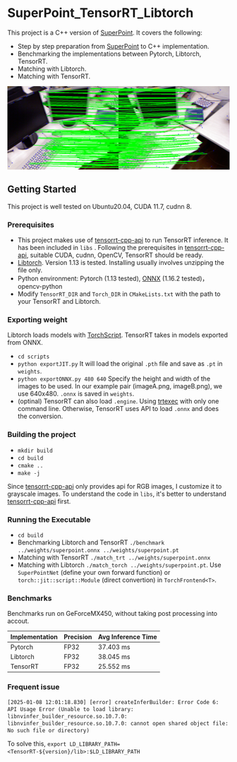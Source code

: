 # SuperPoint_TensorRT_Libtorch
This project is a C++ version of [SuperPoint](https://github.com/magicleap/SuperPointPretrainedNetwork). It covers the following:

- Step by step preparation from [SuperPoint](https://github.com/magicleap/SuperPointPretrainedNetwork) to C++ implementation.
- Benchmarking the implementations between Pytorch, Libtorch, TensorRT.
- Matching with Libtorch.
- Matching with TensorRT.

<img src="data/matching.png" width="520">

## Getting Started
This project is well tested on Ubuntu20.04, CUDA 11.7, cudnn 8. 

### Prerequisites
- This project makes use of [tensorrt-cpp-api](https://github.com/cyrusbehr/tensorrt-cpp-api.git) to run TensorRT inference. It has been included in `libs` . Following the prerequisites in [tensorrt-cpp-api](https://github.com/cyrusbehr/tensorrt-cpp-api.git), suitable CUDA, cudnn, OpenCV, TensorRT should be ready.
- [Libtorch](https://pytorch.org/cppdocs/installing.html). Version 1.13 is tested. Installing usually involves unzipping the file only.
- Python environment: Pytorch (1.13 tested), [ONNX](https://onnxruntime.ai/docs/install/) (1.16.2 tested)， opencv-python
- Modify `TensorRT_DIR` and `Torch_DIR` in `CMakeLists.txt` with the path to your TensorRT and Libtorch.

### Exporting weight
Libtorch loads models with [TorchScript](https://pytorch.org/tutorials/advanced/cpp_export.html). TensorRT takes in models exported from ONNX.

- `cd scripts`
- `python exportJIT.py` It will load the original `.pth` file and save as `.pt` in `weights`.
- `python exportONNX.py 480 640` Specify the height and width of the images to be used. In our example pair (imageA.png, imageB.png), we use 640x480. `.onnx` is saved in `weights`.
- (optinal) TensorRT can also load `.engine`. Using [trtexec](https://docs.nvidia.com/deeplearning/tensorrt/quick-start-guide/index.html#convert-onnx-engine) with only one command line. Otherwise, TensorRT uses API to load `.onnx` and does the conversion.

### Building the project
- `mkdir build`
- `cd build`
- `cmake ..`
- `make -j`

Since [tensorrt-cpp-api](https://github.com/cyrusbehr/tensorrt-cpp-api.git) only provides api for RGB images, I customize it to grayscale images. To understand the code in `libs`, it's better to understand [tensorrt-cpp-api](https://github.com/cyrusbehr/tensorrt-cpp-api.git) first.

### Running the Executable
- `cd build`
- Benchmarking Libtorch and TensorRT `./benchmark ../weights/superpoint.onnx ../weights/superpoint.pt`
- Matching with TensorRT `./match_trt ../weights/superpoint.onnx`
- Matching with Libtorch `./match_torch ../weights/superpoint.pt`. Use `SuperPointNet` (define your own forward function) or `torch::jit::script::Module` (direct convertion) in `TorchFrontend<T>`.

### Benchmarks
Benchmarks run on GeForceMX450, without taking post processing into accout.

| Implementation   | Precision | Avg Inference Time |
|---------|-----------|--------------------|
| Pytorch | FP32      |  37.403 ms           |
| Libtorch | FP32      |  38.045 ms           |
| TensorRT | FP32      |  25.552 ms           |

### Frequent issue
```
[2025-01-08 12:01:18.830] [error] createInferBuilder: Error Code 6: API Usage Error (Unable to load library: libnvinfer_builder_resource.so.10.7.0: libnvinfer_builder_resource.so.10.7.0: cannot open shared object file: No such file or directory)
```

To solve this, `export LD_LIBRARY_PATH=<TensorRT-${version}/lib>:$LD_LIBRARY_PATH`
